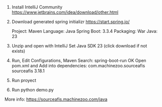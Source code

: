1) Install IntelliJ Community
	https://www.jetbrains.com/idea/download/other.html

2) Download generated spring initializr
	https://start.spring.io/

	Project: Maven
	Language: Java
	Spring Boot: 3.3.4
	Packaging: War
	Java: 23

3) Unzip and open with IntelliJ
	Set Java SDK 23 (click download if not exists)

4) Run, Edit Configurations, Maven
	Search: spring-boot-run
		OK
	Open pom.xml and Add into dependencies:
		<dependency>
			<groupId>com.machinezoo.sourceafis</groupId>
			<artifactId>sourceafis</artifactId>
			<version>3.18.1</version>
		</dependency>

5) Run proyect

6) Run python demo.py

More info: https://sourceafis.machinezoo.com/java